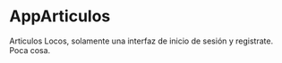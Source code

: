 # AppArticulos

Articulos Locos, solamente una interfaz de inicio de sesión y registrate.
Poca cosa.
